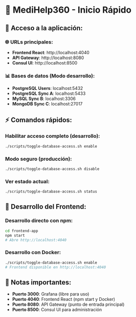 # 🚀 MediHelp360 - Inicio Rápido

## 🎯 **Acceso a la aplicación:**

### **🌐 URLs principales:**
- **Frontend React**: http://localhost:4040
- **API Gateway**: http://localhost:8080
- **Consul UI**: http://localhost:8500

### **📊 Bases de datos (Modo desarrollo):**
- **PostgreSQL Users**: localhost:5432
- **PostgreSQL Sync A**: localhost:5433
- **MySQL Sync B**: localhost:3306
- **MongoDB Sync C**: localhost:27017

## ⚡ **Comandos rápidos:**

### **Habilitar acceso completo (desarrollo):**
```bash
./scripts/toggle-database-access.sh enable
```

### **Modo seguro (producción):**
```bash
./scripts/toggle-database-access.sh disable
```

### **Ver estado actual:**
```bash
./scripts/toggle-database-access.sh status
```

## 🔧 **Desarrollo del Frontend:**

### **Desarrollo directo con npm:**
```bash
cd frontend-app
npm start
# Abre http://localhost:4040
```

### **Desarrollo con Docker:**
```bash
./scripts/toggle-database-access.sh enable
# Frontend disponible en http://localhost:4040
```

## 📝 **Notas importantes:**

- **Puerto 3000**: Grafana (libre para uso)
- **Puerto 4040**: Frontend React (npm start y Docker)
- **Puerto 8080**: API Gateway (punto de entrada principal)
- **Puerto 8500**: Consul UI para administración
